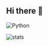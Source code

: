 ## Hi there 👋

![Python](https://img.shields.io/badge/python-3670A0?style=for-the-badge&logo=python&logoColor=ffdd54)

![stats](https://github-readme-stats.vercel.app/api?username={username}&theme=blue-green)

<!--
**lxbxinwei/lxbxinwei** is a ✨ _special_ ✨ repository because its `README.md` (this file) appears on your GitHub profile.



Here are some ideas to get you started:

- 🔭 I’m currently working on ...
- 🌱 I’m currently learning ...
- 👯 I’m looking to collaborate on ...
- 🤔 I’m looking for help with ...
- 💬 Ask me about ...
- 📫 How to reach me: ...
- 😄 Pronouns: ...
- ⚡ Fun fact: ...
-->
